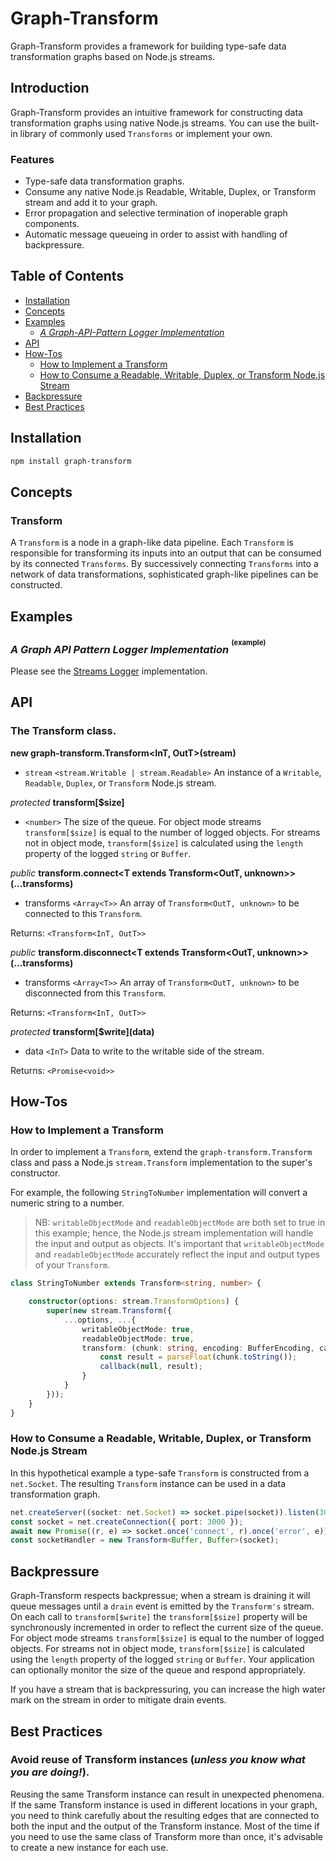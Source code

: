 # Graph-Transform

Graph-Transform provides a framework for building type-safe data transformation graphs based on Node.js streams.

## Introduction

Graph-Transform provides an intuitive framework for constructing data transformation graphs using native Node.js streams.  You can use the built-in library of commonly used `Transforms` or implement your own.

### Features

- Type-safe data transformation graphs.
- Consume any native Node.js Readable, Writable, Duplex, or Transform stream and add it to your graph.
- Error propagation and selective termination of inoperable graph components.
- Automatic message queueing in order to assist with handling of backpressure.

## Table of Contents

- [Installation](#installation)
- [Concepts](#concepts)
- [Examples](#examples)
    - [*A Graph-API-Pattern Logger Implementation*](#a-graph-api-pattern-logger-implementation-example)
- [API](#api)
- [How-Tos](#how-tos)
    - [How to Implement a Transform](#how-to-implement-a-transform)
    - [How to Consume a Readable, Writable, Duplex, or Transform Node.js Stream](#how-to-consume-a-readable-writable-duplex-or-transform-nodejs-stream)
- [Backpressure](#backpressure)
- [Best Practices](#best-practices)

## Installation

```bash
npm install graph-transform
```

## Concepts

### Transform

A `Transform` is a node in a graph-like data pipeline. Each `Transform` is responsible for transforming its inputs into an output that can be consumed by its connected `Transforms`.  By successively connecting `Transforms` into a network of data transformations, sophisticated graph-like pipelines can be constructed.

## Examples

### *A Graph API Pattern Logger Implementation* <sup><sup>(example)</sup></sup>
Please see the [Streams Logger](https://github.com/faranalytics/streams-logger) implementation.

## API

### The Transform class.

**new graph-transform.Transform\<InT, OutT\>(stream)**
- `stream` `<stream.Writable | stream.Readable>` An instance of a `Writable`, `Readable`, `Duplex`, or `Transform` Node.js stream.

*protected* **transform[$size]**
- `<number>`
The size of the queue.  For object mode streams `transform[$size]` is equal to the number of logged objects.  For streams not in object mode, `transform[$size]` is calculated using the `length` property of the logged `string` or `Buffer`.

*public* **transform.connect\<T extends Transform\<OutT, unknown\>\>(...transforms)**
- transforms `<Array<T>>` An array of `Transform<OutT, unknown>` to be connected to this `Transform`.

Returns: `<Transform<InT, OutT>>`

*public* **transform.disconnect\<T extends Transform\<OutT, unknown\>\>(...transforms)**
- transforms `<Array<T>>` An array of `Transform<OutT, unknown>` to be disconnected from this `Transform`.

Returns: `<Transform<InT, OutT>>`

*protected* **transform\[$write\](data)**
- data `<InT>` Data to write to the writable side of the stream.

Returns: `<Promise<void>>`

## How-Tos

### How to Implement a Transform

In order to implement a `Transform`, extend the `graph-transform.Transform` class and pass a Node.js `stream.Transform` implementation to the super's constructor.  

For example, the following `StringToNumber` implementation will convert a numeric string to a number.  

> NB: `writableObjectMode` and `readableObjectMode` are both set to true in this example; hence, the Node.js stream implementation will handle the input and output as objects.  It's important that `writableObjectMode` and `readableObjectMode` accurately reflect the input and output types of your `Transform`.

```ts
class StringToNumber extends Transform<string, number> {

    constructor(options: stream.TransformOptions) {
        super(new stream.Transform({
            ...options, ...{
                writableObjectMode: true,
                readableObjectMode: true,
                transform: (chunk: string, encoding: BufferEncoding, callback: stream.TransformCallback) => {
                    const result = parseFloat(chunk.toString());
                    callback(null, result);
                }
            }
        }));
    }
}
```

### How to Consume a Readable, Writable, Duplex, or Transform Node.js Stream

In this hypothetical example a type-safe `Transform` is constructed from a `net.Socket`.  The resulting `Transform` instance can be used in a data transformation graph.

```ts
net.createServer((socket: net.Socket) => socket.pipe(socket)).listen(3000);
const socket = net.createConnection({ port: 3000 });
await new Promise((r, e) => socket.once('connect', r).once('error', e));
const socketHandler = new Transform<Buffer, Buffer>(socket);
```

## Backpressure
Graph-Transform respects backpressue; when a stream is draining it will queue messages until a `drain` event is emitted by the `Transform's` stream.  On each call to `transform[$write]` the `transform[$size]` property will be synchronously incremented in order to reflect the current size of the queue.  For object mode streams `transform[$size]` is equal to the number of logged objects.  For streams not in object mode, `transform[$size]` is calculated using the `length` property of the logged `string` or `Buffer`.  Your application can optionally monitor the size of the queue and respond appropriately.

If you have a stream that is backpressuring, you can increase the high water mark on the stream in order to mitigate drain events.

## Best Practices

### Avoid reuse of Transform instances (*unless you know what you are doing!*).
Reusing the same Transform instance can result in unexpected phenomena.  If the same Transform instance is used in different locations in your graph, you need to think carefully about the resulting edges that are connected to both the input and the output of the Transform instance.  Most of the time if you need to use the same class of Transform more than once, it's advisable to create a new instance for each use.